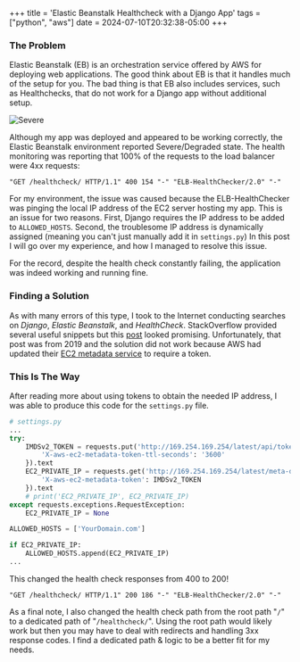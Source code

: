 +++
title = 'Elastic Beanstalk Healthcheck with a Django App'
tags = ["python", "aws"]
date = 2024-07-10T20:32:38-05:00
+++

### The Problem

Elastic Beanstalk (EB) is an orchestration service offered by AWS for deploying web applications.  The good think about EB is that it handles much of the setup for you.  The bad thing is that EB also includes services, such as Healthchecks, that do not work for a Django app without additional setup.

![Severe](../../eb_severe.png)

Although my app was deployed and appeared to be working correctly, the Elastic Beanstalk environment reported Severe/Degraded state. The health monitoring was reporting that 100% of the requests to the load balancer were 4xx requests:

```
"GET /healthcheck/ HTTP/1.1" 400 154 "-" "ELB-HealthChecker/2.0" "-"
```

For my environment, the issue was caused because the ELB-HealthChecker was pinging the local IP address of the EC2 server hosting my app.  This is an issue for two reasons.  First, Django requires the IP address to be added to `ALLOWED_HOSTS`.  Second, the troublesome IP address is dynamically assigned (meaning you can't just manually add it in `settings.py`) In this post I will go over my experience, and how I managed to resolve this issue.

For the record, despite the health check constantly failing, the application was indeed working and running fine.

### Finding a Solution

As with many errors of this type, I took to the Internet conducting searches on _Django_, _Elastic Beanstalk_, and _HealthCheck_.  StackOverflow provided several useful snippets but this [post](https://aalvarez.me/posts/setting-up-elastic-beanstalk-health-checks-with-a-django-application/) looked promising.  Unfortunately, that post was from 2019 and the solution did not work because AWS had updated their [EC2 metadata service](https://docs.aws.amazon.com/AWSEC2/latest/UserGuide/instancedata-data-retrieval.html) to require a token.

### This Is The Way

After reading more about using tokens to obtain the needed IP address, I was able to produce this code for the `settings.py` file.

```python
# settings.py
...
try:
    IMDSv2_TOKEN = requests.put('http://169.254.169.254/latest/api/token', headers={
        'X-aws-ec2-metadata-token-ttl-seconds': '3600'
    }).text
    EC2_PRIVATE_IP = requests.get('http://169.254.169.254/latest/meta-data/local-ipv4', timeout=0.01, headers={
        'X-aws-ec2-metadata-token': IMDSv2_TOKEN
    }).text
    # print('EC2_PRIVATE_IP', EC2_PRIVATE_IP)
except requests.exceptions.RequestException:
    EC2_PRIVATE_IP = None

ALLOWED_HOSTS = ['YourDomain.com']

if EC2_PRIVATE_IP:
    ALLOWED_HOSTS.append(EC2_PRIVATE_IP)
...
```

This changed the health check responses from 400 to 200!

```
"GET /healthcheck/ HTTP/1.1" 200 186 "-" "ELB-HealthChecker/2.0" "-"
```

As a final note, I also changed the health check path from the root path "`/`" to a dedicated path of "`/healthcheck/`".  Using the root path would likely work but then you may have to deal with redirects and handling 3xx response codes.  I find a dedicated path & logic to be a better fit for my needs.

